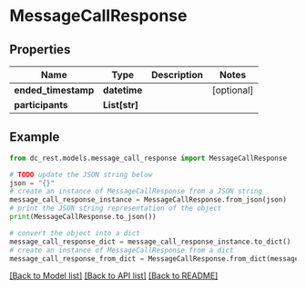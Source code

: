 # MessageCallResponse


## Properties

Name | Type | Description | Notes
------------ | ------------- | ------------- | -------------
**ended_timestamp** | **datetime** |  | [optional] 
**participants** | **List[str]** |  | 

## Example

```python
from dc_rest.models.message_call_response import MessageCallResponse

# TODO update the JSON string below
json = "{}"
# create an instance of MessageCallResponse from a JSON string
message_call_response_instance = MessageCallResponse.from_json(json)
# print the JSON string representation of the object
print(MessageCallResponse.to_json())

# convert the object into a dict
message_call_response_dict = message_call_response_instance.to_dict()
# create an instance of MessageCallResponse from a dict
message_call_response_from_dict = MessageCallResponse.from_dict(message_call_response_dict)
```
[[Back to Model list]](../README.md#documentation-for-models) [[Back to API list]](../README.md#documentation-for-api-endpoints) [[Back to README]](../README.md)


